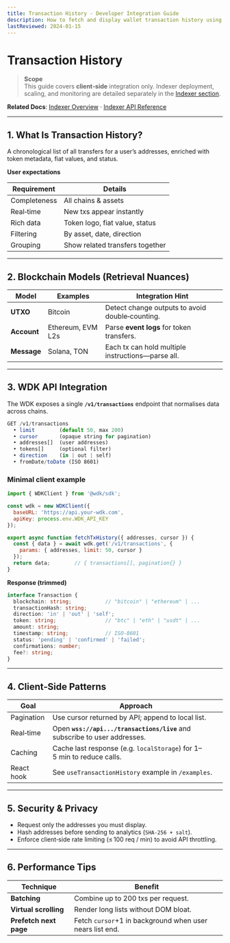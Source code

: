 ```yaml
---
title: Transaction History - Developer Integration Guide
description: How to fetch and display wallet transaction history using the WDK.
lastReviewed: 2024‑01‑15
---
```


# Transaction History

> **Scope**  
> This guide covers **client‑side** integration only. Indexer deployment, scaling, and monitoring are detailed separately in the [Indexer section](indexer.md).


**Related Docs**: [Indexer Overview](indexer.md) · [Indexer API Reference](indexer/indexer-api-reference.md)

---

## 1. What Is Transaction History?

A chronological list of all transfers for a user’s addresses, enriched with token metadata, fiat values, and status.

**User expectations**

| Requirement | Details |
|-------------|---------|
| Completeness | All chains & assets |
| Real‑time    | New txs appear instantly |
| Rich data    | Token logo, fiat value, status |
| Filtering    | By asset, date, direction |
| Grouping     | Show related transfers together |

---

## 2. Blockchain Models (Retrieval Nuances)

| Model | Examples | Integration Hint |
|-------|----------|------------------|
| **UTXO** | Bitcoin | Detect change outputs to avoid double‑counting. |
| **Account** | Ethereum, EVM L2s | Parse **event logs** for token transfers. |
| **Message** | Solana, TON | Each tx can hold multiple instructions—parse all. |

---

## 3. WDK API Integration

The WDK exposes a single **`/v1/transactions`** endpoint that normalises data across chains.

```ts
GET /v1/transactions
  • limit        (default 50, max 200)
  • cursor       (opaque string for pagination)
  • addresses[]  (user addresses)
  • tokens[]     (optional filter)
  • direction    (in | out | self)
  • fromDate/toDate (ISO 8601)
```

### Minimal client example

```js
import { WDKClient } from '@wdk/sdk';

const wdk = new WDKClient({
  baseURL: 'https://api.your-wdk.com',
  apiKey: process.env.WDK_API_KEY
});

export async function fetchTxHistory({ addresses, cursor }) {
  const { data } = await wdk.get('/v1/transactions', {
    params: { addresses, limit: 50, cursor }
  });
  return data;        // { transactions[], pagination{} }
}
```

**Response (trimmed)**

```ts
interface Transaction {
  blockchain: string;           // "bitcoin" | "ethereum" | ...
  transactionHash: string;
  direction: 'in' | 'out' | 'self';
  token: string;                // "btc" | "eth" | "usdt" | ...
  amount: string;
  timestamp: string;            // ISO‑8601
  status: 'pending' | 'confirmed' | 'failed';
  confirmations: number;
  fee?: string;
}
```

---

## 4. Client‑Side Patterns

| Goal       | Approach                                                                   |
| ---------- | -------------------------------------------------------------------------- |
| Pagination | Use cursor returned by API; append to local list.                          |
| Real‑time  | Open **`wss://api.../transactions/live`** and subscribe to user addresses. |
| Caching    | Cache last response (e.g. `localStorage`) for 1–5 min to reduce calls.     |
| React hook | See `useTransactionHistory` example in `/examples`.                        |

---

## 5. Security & Privacy

* Request only the addresses you must display.
* Hash addresses before sending to analytics (`SHA‑256 + salt`).
* Enforce client‑side rate limiting (≤ 100 req / min) to avoid API throttling.

---

## 6. Performance Tips

| Technique              | Benefit                                                  |
| ---------------------- | -------------------------------------------------------- |
| **Batching**           | Combine up to 200 txs per request.                       |
| **Virtual scrolling**  | Render long lists without DOM bloat.                     |
| **Prefetch next page** | Fetch `cursor`+1 in background when user nears list end. |

<!-- ---

## 7. Next Steps

1. **UI patterns** → [Transaction History UI Patterns](transaction-history-ui-patterns.md)
2. **Full examples** → [`/examples/transaction-history`](transaction-history-examples.md)
3. **Indexer ops** → [Deployment Guide](indexer/indexer-deployment.md) -->

